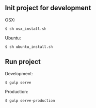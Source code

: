## Init project for development

OSX:
```
$ sh osx_install.sh
```

Ubuntu:
```
$ sh ubuntu_install.sh
```

## Run project

Development:

    $ gulp serve
    
Production:

    $ gulp serve-production
    